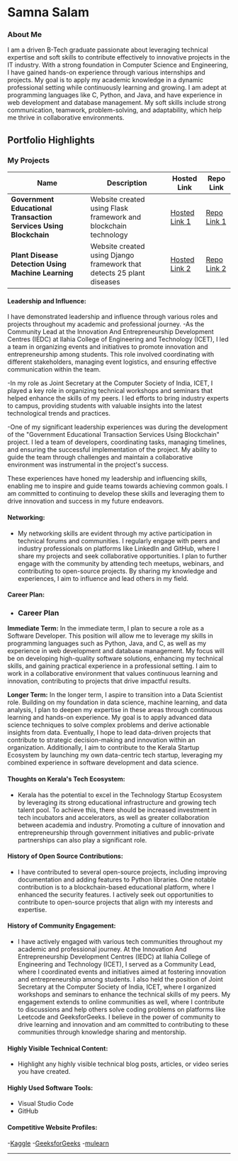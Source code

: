 # Samna Salam 

### About Me

I am a driven B-Tech graduate passionate about leveraging technical expertise and soft skills to contribute effectively to innovative projects in the IT industry. With a strong foundation in Computer Science and Engineering, I have gained hands-on experience through various internships and projects. My goal is to apply my academic knowledge in a dynamic professional setting while continuously learning and growing. I am adept at programming languages like C, Python, and Java, and have experience in web development and database management. My soft skills include strong communication, teamwork, problem-solving, and adaptability, which help me thrive in collaborative environments.


## Portfolio Highlights

### My Projects

| Name                | Description                                                               | Hosted Link                              | Repo Link                                                      |
|---------------------|---------------------------------------------------------------------------|------------------------------------------|----------------------------------------------------------------|
| **Government Educational Transaction Services Using Blockchain**  | Website created using Flask framework and blockchain technology      | [Hosted Link 1](https://example.com)    | [Repo Link 1](https://github.com/Samna2001/Government-Educational-Transactions-Using-Blockchain)             |
| **Plant Disease Detection Using Machine Learning**  |  Website created using Django framework that detects 25 plant diseases	                                              | [Hosted Link 2](https://example.com)    | [Repo Link 2](https://github.com/username/project2)             |

#### Leadership and Influence:

I have demonstrated leadership and influence through various roles and projects throughout my academic and professional journey.
-As the Community Lead at the Innovation And Entrepreneurship Development Centres (IEDC) at Ilahia College of Engineering and Technology (ICET), I led a team in organizing events and initiatives to promote innovation and entrepreneurship among students. This role involved coordinating with different stakeholders, managing event logistics, and ensuring effective communication within the team.

-In my role as Joint Secretary at the Computer Society of India, ICET, I played a key role in organizing technical workshops and seminars that helped enhance the skills of my peers. I led efforts to bring industry experts to campus, providing students with valuable insights into the latest technological trends and practices.

-One of my significant leadership experiences was during the development of the "Government Educational Transaction Services Using Blockchain" project. I led a team of developers, coordinating tasks, managing timelines, and ensuring the successful implementation of the project. My ability to guide the team through challenges and maintain a collaborative environment was instrumental in the project's success.


These experiences have honed my leadership and influencing skills, enabling me to inspire and guide teams towards achieving common goals. I am committed to continuing to develop these skills and leveraging them to drive innovation and success in my future endeavors.

#### Networking:

- My networking skills are evident through my active participation in technical forums and communities. I regularly engage with peers and industry professionals on platforms like LinkedIn and GitHub, where I share my projects and seek collaborative opportunities. I plan to further engage with the community by attending tech meetups, webinars, and contributing to open-source projects. By sharing my knowledge and experiences, I aim to influence and lead others in my field.

#### Career Plan:

- ### Career Plan

**Immediate Term:**
In the immediate term, I plan to secure a role as a Software Developer. This position will allow me to leverage my skills in programming languages such as Python, Java, and C, as well as my experience in web development and database management. My focus will be on developing high-quality software solutions, enhancing my technical skills, and gaining practical experience in a professional setting. I aim to work in a collaborative environment that values continuous learning and innovation, contributing to projects that drive impactful results.

**Longer Term:**
In the longer term, I aspire to transition into a Data Scientist role. Building on my foundation in data science, machine learning, and data analysis, I plan to deepen my expertise in these areas through continuous learning and hands-on experience. My goal is to apply advanced data science techniques to solve complex problems and derive actionable insights from data. Eventually, I hope to lead data-driven projects that contribute to strategic decision-making and innovation within an organization. Additionally, I aim to contribute to the Kerala Startup Ecosystem by launching my own data-centric tech startup, leveraging my combined experience in software development and data science.

#### Thoughts on Kerala's Tech Ecosystem:

- Kerala has the potential to excel in the Technology Startup Ecosystem by leveraging its strong educational infrastructure and growing tech talent pool. To achieve this, there should be increased investment in tech incubators and accelerators, as well as greater collaboration between academia and industry. Promoting a culture of innovation and entrepreneurship through government initiatives and public-private partnerships can also play a significant role.
  
#### History of Open Source Contributions:

- I have contributed to several open-source projects, including improving documentation and adding features to Python libraries. One notable contribution is to a blockchain-based educational platform, where I enhanced the security features. I actively seek out opportunities to contribute to open-source projects that align with my interests and expertise.

#### History of Community Engagement:

-  I have actively engaged with various tech communities throughout my academic and professional journey. At the Innovation And Entrepreneurship Development Centres (IEDC) at Ilahia College of Engineering and Technology (ICET), I served as a Community Lead, where I coordinated events and initiatives aimed at fostering innovation and entrepreneurship among students. I also held the position of Joint Secretary at the Computer Society of India, ICET, where I organized workshops and seminars to enhance the technical skills of my peers. My engagement extends to online communities as well, where I contribute to discussions and help others solve coding problems on platforms like Leetcode and GeeksforGeeks. I believe in the power of community to drive learning and innovation and am committed to contributing to these communities through knowledge sharing and mentorship.


#### Highly Visible Technical Content:

- Highlight any highly visible technical blog posts, articles, or video series you have created.

#### Highly Used Software Tools:

- Visual Studio Code
- GitHub

#### Competitive Website Profiles:
-[Kaggle](https://www.kaggle.com/samnasalam)
-[GeeksforGeeks](https://www.geeksforgeeks.org/user/samnasal2ex5/)
-[mulearn](https://app.mulearn.org/dashboard/profile)




---
